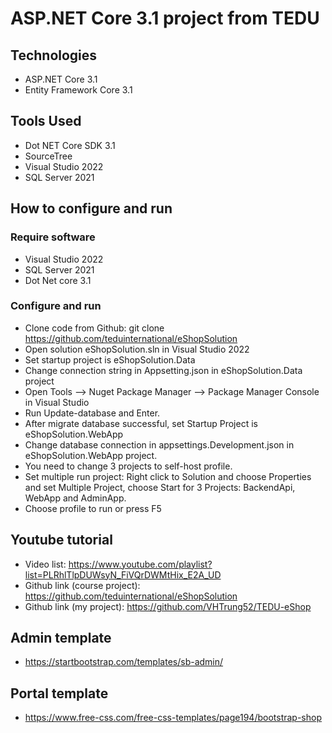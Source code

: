 # ASP.NET Core 3.1 project from TEDU

## Technologies
- ASP.NET Core 3.1
- Entity Framework Core 3.1

## Tools Used
- Dot NET Core SDK 3.1
- SourceTree
- Visual Studio 2022
- SQL Server 2021

## How to configure and run
### Require software
- Visual Studio 2022
- SQL Server 2021
- Dot Net core 3.1
### Configure and run
- Clone code from Github: git clone https://github.com/teduinternational/eShopSolution
- Open solution eShopSolution.sln in Visual Studio 2022
- Set startup project is eShopSolution.Data
- Change connection string in Appsetting.json in eShopSolution.Data project
- Open Tools --> Nuget Package Manager -->  Package Manager Console in Visual Studio
- Run Update-database and Enter.
- After migrate database successful, set Startup Project is eShopSolution.WebApp
- Change database connection in appsettings.Development.json in eShopSolution.WebApp project.
- You need to change 3 projects to self-host profile.
- Set multiple run project: Right click to Solution and choose Properties and set Multiple Project, choose Start for 3 Projects: BackendApi, WebApp and AdminApp.
- Choose profile to run or press F5

## Youtube tutorial
- Video list: https://www.youtube.com/playlist?list=PLRhlTlpDUWsyN_FiVQrDWMtHix_E2A_UD
- Github link (course project): https://github.com/teduinternational/eShopSolution
- Github link (my project): https://github.com/VHTrung52/TEDU-eShop

## Admin template
- https://startbootstrap.com/templates/sb-admin/
## Portal template
- https://www.free-css.com/free-css-templates/page194/bootstrap-shop
